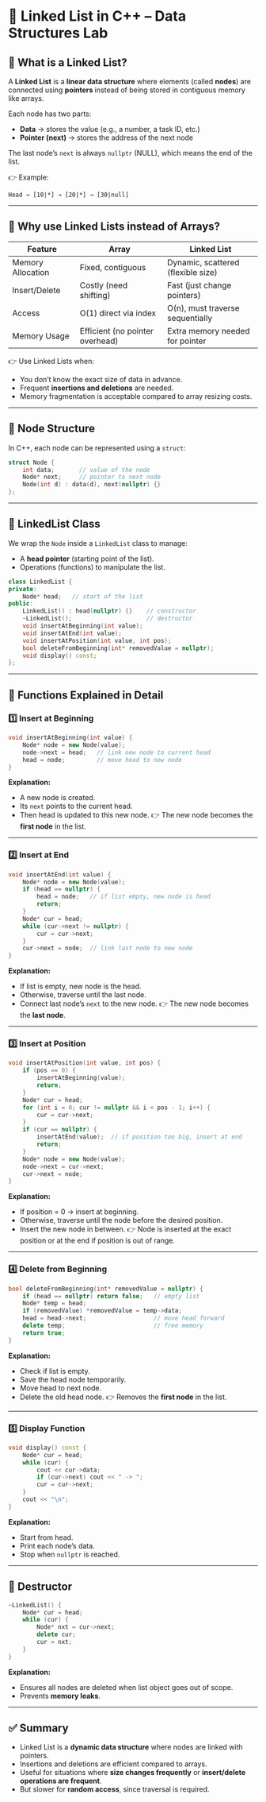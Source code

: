 

# 📘 Linked List in C++ – Data Structures Lab

## 🔹 What is a Linked List?

A **Linked List** is a **linear data structure** where elements (called **nodes**) are connected using **pointers** instead of being stored in contiguous memory like arrays.

Each node has two parts:

* **Data** → stores the value (e.g., a number, a task ID, etc.)
* **Pointer (next)** → stores the address of the next node

The last node’s `next` is always `nullptr` (NULL), which means the end of the list.

👉 Example:

```
Head → [10|*] → [20|*] → [30|null]
```

---

## 🔹 Why use Linked Lists instead of Arrays?

| Feature           | Array                           | Linked List                        |
| ----------------- | ------------------------------- | ---------------------------------- |
| Memory Allocation | Fixed, contiguous               | Dynamic, scattered (flexible size) |
| Insert/Delete     | Costly (need shifting)          | Fast (just change pointers)        |
| Access            | O(1) direct via index           | O(n), must traverse sequentially   |
| Memory Usage      | Efficient (no pointer overhead) | Extra memory needed for pointer    |

👉 Use Linked Lists when:

* You don’t know the exact size of data in advance.
* Frequent **insertions and deletions** are needed.
* Memory fragmentation is acceptable compared to array resizing costs.

---

## 🔹 Node Structure

In C++, each node can be represented using a `struct`:

```cpp
struct Node {
    int data;       // value of the node
    Node* next;     // pointer to next node
    Node(int d) : data(d), next(nullptr) {}
};
```

---

## 🔹 LinkedList Class

We wrap the `Node` inside a `LinkedList` class to manage:

* A **head pointer** (starting point of the list).
* Operations (functions) to manipulate the list.

```cpp
class LinkedList {
private:
    Node* head;   // start of the list
public:
    LinkedList() : head(nullptr) {}    // constructor
    ~LinkedList();                     // destructor
    void insertAtBeginning(int value);
    void insertAtEnd(int value);
    void insertAtPosition(int value, int pos);
    bool deleteFromBeginning(int* removedValue = nullptr);
    void display() const;
};
```

---

## 🔹 Functions Explained in Detail

### 1️⃣ Insert at Beginning

```cpp
void insertAtBeginning(int value) {
    Node* node = new Node(value);
    node->next = head;   // link new node to current head
    head = node;         // move head to new node
}
```

**Explanation:**

* A new node is created.
* Its `next` points to the current head.
* Then head is updated to this new node.
  👉 The new node becomes the **first node** in the list.

---

### 2️⃣ Insert at End

```cpp
void insertAtEnd(int value) {
    Node* node = new Node(value);
    if (head == nullptr) {
        head = node;   // if list empty, new node is head
        return;
    }
    Node* cur = head;
    while (cur->next != nullptr) {
        cur = cur->next;
    }
    cur->next = node;  // link last node to new node
}
```

**Explanation:**

* If list is empty, new node is the head.
* Otherwise, traverse until the last node.
* Connect last node’s `next` to the new node.
  👉 The new node becomes the **last node**.

---

### 3️⃣ Insert at Position

```cpp
void insertAtPosition(int value, int pos) {
    if (pos == 0) {
        insertAtBeginning(value);
        return;
    }
    Node* cur = head;
    for (int i = 0; cur != nullptr && i < pos - 1; i++) {
        cur = cur->next;
    }
    if (cur == nullptr) {
        insertAtEnd(value);  // if position too big, insert at end
        return;
    }
    Node* node = new Node(value);
    node->next = cur->next;
    cur->next = node;
}
```

**Explanation:**

* If position = 0 → insert at beginning.
* Otherwise, traverse until the node before the desired position.
* Insert the new node in between.
  👉 Node is inserted at the exact position or at the end if position is out of range.

---

### 4️⃣ Delete from Beginning

```cpp
bool deleteFromBeginning(int* removedValue = nullptr) {
    if (head == nullptr) return false;   // empty list
    Node* temp = head;
    if (removedValue) *removedValue = temp->data;
    head = head->next;                   // move head forward
    delete temp;                         // free memory
    return true;
}
```

**Explanation:**

* Check if list is empty.
* Save the head node temporarily.
* Move head to next node.
* Delete the old head node.
  👉 Removes the **first node** in the list.

---

### 5️⃣ Display Function

```cpp
void display() const {
    Node* cur = head;
    while (cur) {
        cout << cur->data;
        if (cur->next) cout << " -> ";
        cur = cur->next;
    }
    cout << "\n";
}
```

**Explanation:**

* Start from head.
* Print each node’s data.
* Stop when `nullptr` is reached.

---

## 🔹 Destructor

```cpp
~LinkedList() {
    Node* cur = head;
    while (cur) {
        Node* nxt = cur->next;
        delete cur;
        cur = nxt;
    }
}
```

**Explanation:**

* Ensures all nodes are deleted when list object goes out of scope.
* Prevents **memory leaks**.

---

## ✅ Summary

* Linked List is a **dynamic data structure** where nodes are linked with pointers.
* Insertions and deletions are efficient compared to arrays.
* Useful for situations where **size changes frequently** or **insert/delete operations are frequent**.
* But slower for **random access**, since traversal is required.

